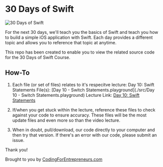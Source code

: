 30 Days of Swift
=========

![30 Days of Swift](https://cfe-static.s3.amazonaws.com/media/30-days-swift/images/30DaysOfSwift.png)

For the next 30 days, we'll teach you the basics of Swift and teach you how to build a simple iOS application with Swift. Each day provides a different topic and allows you to reference that topic at anytime. 

This repo has been created to enable you to view the related source code for the 30 Days of Swift Course. 

## How-To
1. Each file (or set of files) relates to it's respecitve lecture:
	Day 10: Swift Statements
	File(s): [Day 10 - Switch Statements.playground](./src/Day 10 - Switch Statements.playground)
	Lecture Link: [Day 10: Swift Statements](https://codingforentrepreneurs.com/projects/30-days-swift/day-10-switch-statements/)

2. If/when you get stuck within the lecture, reference these files to check against your code to ensure accuracy. These files will be the most update files and even more so than the video lecture.

3. When in doubt, pull/download, our code directly to your computer and then try that version. If there's an error with our code, please submit an issue.

Thank you!

Brought to you by [CodingForEntrepreneurs.com](http://codingforentrepreneurs.com)
